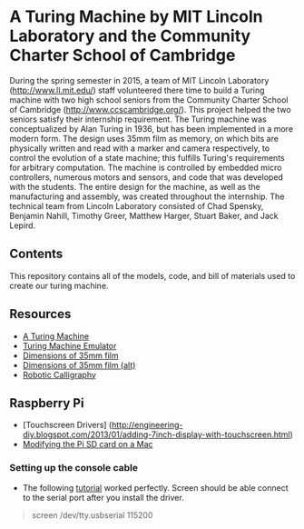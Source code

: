 # A Turing Machine by MIT Lincoln Laboratory and the Community Charter School of Cambridge

During the spring semester in 2015, a team of MIT Lincoln Laboratory (http://www.ll.mit.edu/) staff volunteered there time to build a Turing machine with two high school seniors from the Community Charter School of Cambridge (http://www.ccscambridge.org/). This project helped the two seniors satisfy their internship requirement. The Turing machine was conceptualized by Alan Turing in 1936, but has been implemented in a more modern form.  The design uses 35mm film as memory, on which bits are physically written and read with a marker and camera respectively, to control the evolution of a state machine; this fulfills Turing's requirements for arbitrary computation.  The machine is controlled by embedded micro controllers, numerous motors and sensors, and code that was developed with the students.  The entire design for the machine, as well as the manufacturing and assembly, was created throughout the internship. The technical team from Lincoln Laboratory consisted of Chad Spensky, Benjamin Nahill, Timothy Greer, Matthew Harger, Stuart Baker, and Jack Lepird.  

## Contents
This repository contains all of the models, code, and bill of materials used to create our turing machine.

## Resources
  - [A Turing Machine](http://aturingmachine.com/)
  - [Turing Machine Emulator](http://www.turing.org.uk/turing/scrapbook/tmjava.html)
  - [Dimensions of 35mm film](http://www.brianpritchard.com/Fig%202.jpg)
  - [Dimensions of 35mm film (alt)](https://www.stereoscopy.com/faq/standard35ansi.gif)
  - [Robotic Calligraphy](http://calligraphybyherald.wix.com/herald#!gallery/c1zy6)

## Raspberry Pi
 - [Touchscreen Drivers] (http://engineering-diy.blogspot.com/2013/01/adding-7inch-display-with-touchscreen.html)
 - [Modifying the Pi SD card on a Mac](http://pi.gbaman.info/?p=328)

### Setting up the console cable
 - The following [tutorial](https://learn.adafruit.com/downloads/pdf/adafruits-raspberry-pi-lesson-5-using-a-console-cable.pdf) worked perfectly.  Screen should be able connect to the serial port after you install the driver.

 >screen /dev/tty.usbserial 115200
